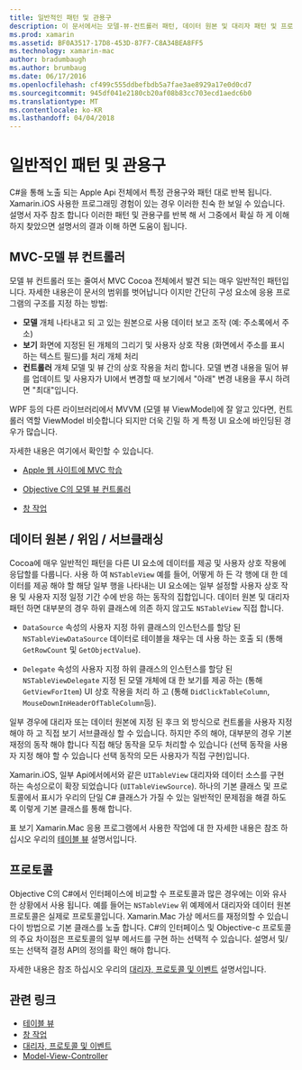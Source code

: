 ```yaml
---
title: 일반적인 패턴 및 관용구
description: 이 문서에서는 모델-뷰-컨트롤러 패턴, 데이터 원본 및 대리자 패턴 및 프로토콜에 설명 합니다.
ms.prod: xamarin
ms.assetid: BF0A3517-17D8-453D-87F7-C8A34BEA8FF5
ms.technology: xamarin-mac
author: bradumbaugh
ms.author: brumbaug
ms.date: 06/17/2016
ms.openlocfilehash: cf499c555ddbefbdb5a7fae3ae8929a17e0d0cd7
ms.sourcegitcommit: 945df041e2180cb20af08b83cc703ecd1aedc6b0
ms.translationtype: MT
ms.contentlocale: ko-KR
ms.lasthandoff: 04/04/2018
---
```

# <a name="common-patterns-and-idioms"></a>일반적인 패턴 및 관용구

C#을 통해 노출 되는 Apple Api 전체에서 특정 관용구와 패턴 대로 반복 됩니다. Xamarin.iOS 사용한 프로그래밍 경험이 있는 경우 이러한 친숙 한 보일 수 있습니다. 설명서 자주 참조 합니다 이러한 패턴 및 관용구를 반복 해 서 그중에서 확실 하 게 이해 하지 찾았으면 설명서의 결과 이해 하면 도움이 됩니다.

## <a name="mvc---model-view-controller"></a>MVC-모델 뷰 컨트롤러

모델 뷰 컨트롤러 또는 줄여서 MVC Cocoa 전체에서 발견 되는 매우 일반적인 패턴입니다. 자세한 내용은이 문서의 범위를 벗어납니다 이지만 간단히 구성 요소에 응용 프로그램의 구조를 지정 하는 방법:

- **모델** 개체 나타내고 되 고 있는 원본으로 사용 데이터 보고 조작 (예: 주소록에서 주소)
- **보기** 화면에 지정된 된 개체의 그리기 및 사용자 상호 작용 (화면에서 주소를 표시 하는 텍스트 필드)를 처리 개체 처리
- **컨트롤러** 개체 모델 및 뷰 간의 상호 작용을 처리 합니다. 모델 변경 내용을 밀어 뷰를 업데이트 및 사용자가 UI에서 변경할 때 보기에서 "아래" 변경 내용을 푸시 하려면 "최대"입니다.

WPF 등의 다른 라이브러리에서 MVVM (모델 뷰 ViewModel)에 잘 알고 있다면, 컨트롤러 역할 ViewModel 비슷합니다 되지만 더욱 긴밀 하 게 특정 UI 요소에 바인딩된 경우가 많습니다.

자세한 내용은 여기에서 확인할 수 있습니다.

- [Apple 웹 사이트에 MVC 학습](https://developer.apple.com/library/ios/documentation/general/conceptual/devpedia-cocoacore/MVC.html)

- [Objective C의 모델 뷰 컨트롤러](https://developer.apple.com/library/ios/documentation/general/conceptual/CocoaEncyclopedia/Model-View-Controller/Model-View-Controller.html)
- [창 작업](~/mac/user-interface/window.md)

## <a name="data-source--delegate--subclassing"></a>데이터 원본 / 위임 / 서브클래싱

Cocoa에 매우 일반적인 패턴을 다른 UI 요소에 데이터를 제공 및 사용자 상호 작용에 응답할를 다룹니다. 사용 하 여 `NSTableView` 예를 들어, 어떻게 하 든 각 행에 대 한 데이터를 제공 해야 할 해당 일부 행을 나타내는 UI 요소에는 일부 설정할 사용자 상호 작용 및 사용자 지정 일정 기간 수에 반응 하는 동작의 집합입니다. 데이터 원본 및 대리자 패턴 하면 대부분의 경우 하위 클래스에 의존 하지 않고도 `NSTableView` 직접 합니다.

- `DataSource` 속성의 사용자 지정 하위 클래스의 인스턴스를 할당 된 `NSTableViewDataSource` 데이터로 테이블을 채우는 데 사용 하는 호출 되 (통해 `GetRowCount` 및 `GetObjectValue`).

- `Delegate` 속성의 사용자 지정 하위 클래스의 인스턴스를 할당 된 `NSTableViewDelegate` 지정 된 모델 개체에 대 한 보기를 제공 하는 (통해 `GetViewForItem`) UI 상호 작용을 처리 하 고 (통해 `DidClickTableColumn`, `MouseDownInHeaderOfTableColumn`등).

일부 경우에 대리자 또는 데이터 원본에 지정 된 후크 외 방식으로 컨트롤을 사용자 지정 해야 하 고 직접 보기 서브클래싱 할 수 있습니다. 하지만 주의 해야, 대부분의 경우 기본 재정의 동작 해야 합니다 직접 해당 동작을 모두 처리할 수 있습니다 (선택 동작을 사용자 지정 해야 할 수 있습니다 선택 동작의 모든 사용자가 직접 구현)입니다.

Xamarin.iOS, 일부 Api에서에서와 같은 `UITableView` 대리자와 데이터 소스를 구현 하는 속성으로이 확장 되었습니다 (`UITableViewSource`). 하나의 기본 클래스 및 프로토콜에서 표시가 우리의 단일 C# 클래스가 가질 수 있는 일반적인 문제점을 해결 하도록 이렇게 기본 클래스를 통해 합니다.

표 보기 Xamarin.Mac 응용 프로그램에서 사용한 작업에 대 한 자세한 내용은 참조 하십시오 우리의 [테이블 뷰](~/mac/user-interface/table-view.md) 설명서입니다.

## <a name="protocols"></a>프로토콜

Objective C의 C#에서 인터페이스에 비교할 수 프로토콜과 많은 경우에는 이와 유사한 상황에서 사용 됩니다. 예를 들어는 `NSTableView` 위 예제에서 대리자와 데이터 원본 프로토콜은 실제로 프로토콜입니다. Xamarin.Mac 가상 메서드를 재정의할 수 있습니다이 방법으로 기본 클래스를 노출 합니다. C#의 인터페이스 및 Objective-c 프로토콜의 주요 차이점은 프로토콜의 일부 메서드를 구현 하는 선택적 수 있습니다. 설명서 및/또는 선택적 결정 API의 정의를 확인 해야 합니다.

자세한 내용은 참조 하십시오 우리의 [대리자, 프로토콜 및 이벤트](~/ios/app-fundamentals/delegates-protocols-and-events.md) 설명서입니다.



## <a name="related-links"></a>관련 링크

- [테이블 뷰](~/mac/user-interface/table-view.md)
- [창 작업](~/mac/user-interface/window.md)
- [대리자, 프로토콜 및 이벤트](~/ios/app-fundamentals/delegates-protocols-and-events.md)
- [Model-View-Controller](https://developer.apple.com/library/ios/documentation/general/conceptual/CocoaEncyclopedia/Model-View-Controller/Model-View-Controller.html)
